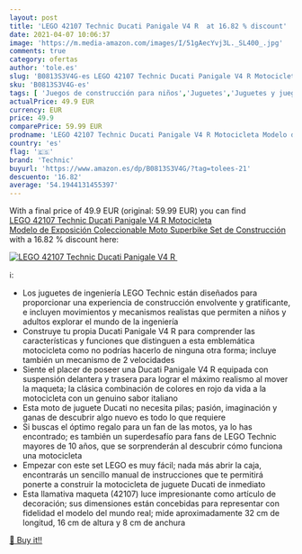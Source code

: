```yaml
---
layout: post
title: 'LEGO 42107 Technic Ducati Panigale V4 R  at 16.82 % discount'
date: 2021-04-07 10:06:37
image: 'https://m.media-amazon.com/images/I/51gAecYvj3L._SL400_.jpg'
comments: true
category: ofertas
author: 'tole.es'
slug: 'B0813S3V4G-es LEGO 42107 Technic Ducati Panigale V4 R Motocicleta Modelo...'
sku: 'B0813S3V4G-es'
tags: [ 'Juegos de construcción para niños','Juguetes','Juguetes y juegos','lego','technic', ]
actualPrice: 49.9 EUR
currency: EUR
price: 49.9
comparePrice: 59.99 EUR
prodname: 'LEGO 42107 Technic Ducati Panigale V4 R Motocicleta Modelo de Exposición Coleccionable Moto Superbike Set de Construcción'
country: 'es'
flag: '🇪🇸'
brand: 'Technic'
buyurl: 'https://www.amazon.es/dp/B0813S3V4G/?tag=tolees-21'
descuento: '16.82'
average: '54.1944131455397'
---
```


With a final price of 49.9 EUR (original: 59.99 EUR) you can find [LEGO 42107 Technic Ducati Panigale V4 R Motocicleta Modelo de Exposición Coleccionable Moto Superbike Set de Construcción](https://www.amazon.es/dp/B0813S3V4G/?tag=tolees-21) with a  16.82 % discount here:

[![LEGO 42107 Technic Ducati Panigale V4 R ](https://m.media-amazon.com/images/I/51gAecYvj3L._SL400_.jpg)](https://www.amazon.es/dp/B0813S3V4G/?tag=tolees-21)

ℹ️:

- Los juguetes de ingeniería LEGO Technic están diseñados para proporcionar una experiencia de construcción envolvente y gratificante, e incluyen movimientos y mecanismos realistas que permiten a niños y adultos explorar el mundo de la ingeniería
- Construye tu propia Ducati Panigale V4 R para comprender las características y funciones que distinguen a esta emblemática motocicleta como no podrías hacerlo de ninguna otra forma; incluye también un mecanismo de 2 velocidades
- Siente el placer de poseer una Ducati Panigale V4 R equipada con suspensión delantera y trasera para lograr el máximo realismo al mover la maqueta; la clásica combinación de colores en rojo da vida a la motocicleta con un genuino sabor italiano
- Esta moto de juguete Ducati no necesita pilas; pasión, imaginación y ganas de descubrir algo nuevo es todo lo que requiere
- Si buscas el óptimo regalo para un fan de las motos, ya lo has encontrado; es también un superdesafío para fans de LEGO Technic mayores de 10 años, que se sorprenderán al descubrir cómo funciona una motocicleta
- Empezar con este set LEGO es muy fácil; nada más abrir la caja, encontrarás un sencillo manual de instrucciones que te permitirá ponerte a construir la motocicleta de juguete Ducati de inmediato
- Esta llamativa maqueta (42107) luce impresionante como artículo de decoración; sus dimensiones están concebidas para representar con fidelidad el modelo del mundo real; mide aproximadamente 32 cm de longitud, 16 cm de altura y 8 cm de anchura

[🛒 Buy it!!](https://www.amazon.es/dp/B0813S3V4G/?tag=tolees-21)
